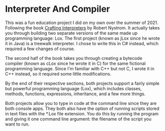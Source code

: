 # Interpreter And Compiler

This was a fun education project I did on my own over the summer of 2021. Following the book [Crafting Interpreters](https://craftinginterpreters.com/) by Robert Nystrom. It actually takes you through building two separate versions of the same made up programming language: Lox. The first project (known as jLox since he wrote it in Java) is a treewalk interpreter. I chose to write this in C# instead, which required a few changes of course.

The second half of the book takes you through creating a bytecode compiler (known as cLox since he wrote it in C) for the same fictional programming language. Since I'm familiar with C++ but not C, I wrote it in C++ instead, so it required some little modifications.

By the end of their respective sections, both projects support a fairly simple but powerful programming language (Lox), which includes classes, methods, functions, expressions, inheritance, and a few more things.

Both projects allow you to type in code at the command line since they are both console apps. They both also have the option of running scripts stored in text files with the *.Lox file extension. You do this by running the program and giving it one command line argument: the filename of the script you want to run.
